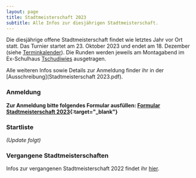 ```yaml
---
layout: page
title: Stadtmeisterschaft 2023
subtitle: Alle Infos zur diesjährigen Stadtmeisterschaft.
---
```


Die diesjährige offene Stadtmeisterschaft findet wie letztes Jahr vor Ort statt. Das Turnier startet am 23. Oktober 2023
und endet am 18. Dezember (siehe [Terminkalender](/terminkalender)). Die Runden werden jeweils am Montagabend im
Ex-Schulhaus [Tschudiwies](/info) ausgetragen.

Alle weiteren Infos sowie Details zur Anmeldung finder ihr in der [Ausschreibung](Stadtmeisterschaft 2023.pdf).

### Anmeldung

**Zur Anmeldung bitte folgendes Formular
ausfüllen: [Formular Stadtmeisterschaft 2023](https://docs.google.com/forms/d/1D8ArUZ1piGJZ9Pt0ZFTalvrIAe_ORjTrWIEC-z8BhIg){:target="\_blank"}**

### Startliste

_(Update folgt)_

### Vergangene Stadtmeisterschaften

Infos zur vergangenen Stadtmeisterschaft 2022 findet
ihr [hier](http://www.schachklub-sg.ch/turniere/stadtmeisterschaft/2022).
